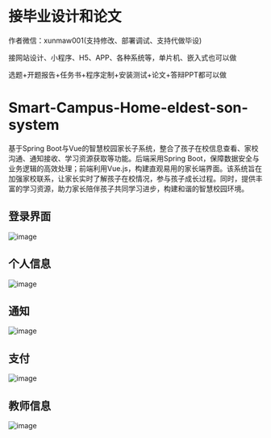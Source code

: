 # 接毕业设计和论文
作者微信：xunmaw001(支持修改、部署调试、支持代做毕设)

接网站设计、小程序、H5、APP、各种系统等，单片机、嵌入式也可以做

选题+开题报告+任务书+程序定制+安装测试+论文+答辩PPT都可以做
# Smart-Campus-Home-eldest-son-system
基于Spring Boot与Vue的智慧校园家长子系统，整合了孩子在校信息查看、家校沟通、通知接收、学习资源获取等功能。后端采用Spring Boot，保障数据安全与业务逻辑的高效处理；前端利用Vue.js，构建直观易用的家长端界面。该系统旨在加强家校联系，让家长实时了解孩子在校情况，参与孩子成长过程。同时，提供丰富的学习资源，助力家长陪伴孩子共同学习进步，构建和谐的智慧校园环境。
## 登录界面
![image](https://github.com/user-attachments/assets/f51bd4ff-41c9-4034-a9b8-acf5423062e6)
## 个人信息
![image](https://github.com/user-attachments/assets/03513930-c3e3-45c2-913e-eb6ae06ba477)
## 通知
![image](https://github.com/user-attachments/assets/a3784ae4-b67f-4e2c-87d2-c869dc9bb947)
## 支付
![image](https://github.com/user-attachments/assets/e76a19a9-efbb-4354-901a-70ce4fb89797)
## 教师信息
![image](https://github.com/user-attachments/assets/d26c43d4-583d-4d85-9e83-8bacbc11a02e)
